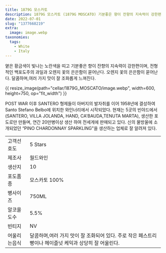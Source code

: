 ```yaml
---
title: 1879G 모스카토
description: 1879G 모스카토 (1879G MOSCATO) 기분좋은 향이 잔향의 지속력이 강한편이며, 전형적인 백포도주의 과일과.
date: 2022-07-01
slug: "1377668219"
extra:
  image: image.webp
taxonomies:
  tags:
    - White
    - Italy
---
```


옅은 황금색이 빛나는 노란색을 띠고 기분좋은 향이 잔향의 지속력이 강한편이며, 전형적인 백포도주의 과일과 오렌지 꽃의 은은함이 묻어난다. 오렌지 꽃의 은은함이 묻어난다. 달콤하며,여러 가지 맛이 잘 조화롭게 느껴진다.

<!-- more -->

{{ resize_image(path="cellar/1879G_MOSCATO/image.webp", width=600, height=750, op="fit_width") }}

POST WAR 이후 SANTERO 형제들이 아버지의 발자취를 이어 1958년에 결성하여 Santo Stefano Belbo에 위치한 와인너리에서 시작되었다. 현재는 5곳의 빈야드에서 (SANTERO, VILLA JOLANDA, HAND, CA'BAUDA,TENUTA MARTA), 생산한 포도로만 만들며, 연간 20만병이상 생산 하여 전세게에 판매되고 있다.
신의 물방울에 소개되었던 “PINO CHARDONNAY SPARKLING"을 생산하는 업체로 잘 알려져 있다.



|           |                                                    |  
| --------- | -------------------------------------------------- |
| 고객선호도 | 5 Stars    |
| 제조사   |   월드와인 |
| 생산지   |   10 |
| 포도품종  |   모스카토 100% |
| 병사이즈  |   750ML |
| 알코올도수   |   5.5% |
| 빈티지   |   NV |
| 어울리는음식| 달콤하며,여러 가지 맛이 잘 조화되어 있다. 주로 작은 페스트리 빵이나 헤이즐넛 케익과 상당히 잘 어울린다. |
